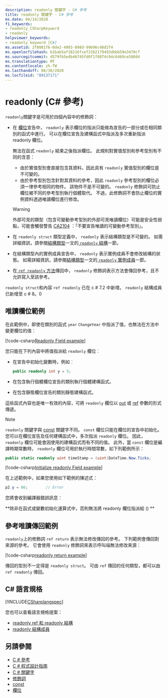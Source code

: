 ```yaml
---
description: readonly 關鍵字 - C# 參考
title: readonly 關鍵字 - C# 參考
ms.date: 04/14/2020
f1_keywords:
- readonly_CSharpKeyword
- readonly
helpviewer_keywords:
- readonly keyword [C#]
ms.assetid: 2f8081f6-0de2-4903-898d-99696c48d2f4
ms.openlocfilehash: b1bab5af18216fcef2162179493dbbb59e3470cf
ms.sourcegitcommit: d579fb5e4b46745fd0f1f8874c94c6469ce58604
ms.translationtype: MT
ms.contentlocale: zh-TW
ms.lasthandoff: 08/30/2020
ms.locfileid: "89137171"
---
```

# <a name="readonly-c-reference"></a>readonly (C# 參考)

`readonly`關鍵字是可用於四個內容中的修飾詞：

- 在 [欄位](#readonly-field-example)宣告中， `readonly` 表示欄位的指派只能做為宣告的一部分或在相同類別的函式中進行。 可以在欄位宣告及建構函式中指派及多次重新指派 readonly 欄位。
  
  無法在函式 `readonly` 結束之後指派欄位。 此規則對實值型別和參考型別有不同的含意：
  
  - 由於實值型別會直接包含其資料，因此具有 `readonly` 實值型別的欄位是不可變的。
  - 由於參考型別包含針對其資料的參考，因此 `readonly` 參考型別的欄位必須一律參考相同的物件。 該物件不是不可變的。 `readonly` 修飾詞可防止欄位被不同的參考型別執行個體取代。 不過，此修飾詞不會防止欄位的實例資料透過唯讀欄位進行修改。

  > [!WARNING]
  > 外部可見的類型（包含可變動參考型別的外部可見唯讀欄位）可能是安全性弱點，可能會觸發警告 [CA2104](/visualstudio/code-quality/ca2104) ：「不要宣告唯讀的可變動參考型別」。

- 在 `readonly struct` 類型定義中， `readonly` 表示結構類型是不可變的。 如需詳細資訊，請參閱[結構類型](../builtin-types/struct.md)一文的[ `readonly` 結構](../builtin-types/struct.md#readonly-struct)一節。
- 在結構類型內的實例成員宣告中， `readonly` 表示實例成員不會修改結構的狀態。 如需詳細資訊，請參閱[結構類型](../builtin-types/struct.md)一文的[ `readonly` 實例成員](../builtin-types/struct.md#readonly-instance-members)一節。
- 在[ `ref readonly` 方法](#ref-readonly-return-example)傳回中， `readonly` 修飾詞表示方法會傳回參考，且不允許寫入至該參考。

`readonly struct`和內容 `ref readonly` 已在 c # 7.2 中新增。 `readonly` 結構成員已新增至 c # 8。0

## <a name="readonly-field-example"></a>唯讀欄位範例

在此範例中，即使在類別的函式 `year` `ChangeYear` 中指派了值，也無法在方法中變更欄位的值：

[!code-csharp[Readonly Field example](snippets/ReadonlyKeywordExamples.cs#ReadonlyField)]

您只能在下列內容中將值指派給 `readonly` 欄位︰

- 在宣告中初始化變數時，例如︰

  ```csharp
  public readonly int y = 5;
  ```

- 在包含執行個體欄位宣告的類別執行個體建構函式。
- 在包含靜態欄位宣告的類別靜態建構函式。

這些函式內容也是唯一有效的內容，可將 `readonly` 欄位以 [out](out-parameter-modifier.md) 或 [ref](ref.md) 參數的形式傳遞。

> [!NOTE]
> `readonly` 關鍵字與 [const](const.md) 關鍵字不同。 `const` 欄位只能在欄位的宣告中初始化。 您可以在欄位宣告及任何建構函式中，多次指派 `readonly` 欄位。 因此，`readonly` 欄位可能會因使用的建構函式而有不同的值。 此外，當 `const` 欄位是編譯時期常數時， `readonly` 欄位可用於執行時間常數，如下列範例所示：
>
> ```csharp
> public static readonly uint timeStamp = (uint)DateTime.Now.Ticks;
> ```

[!code-csharp[Initialize readonly Field example](snippets/ReadonlyKeywordExamples.cs#InitReadonlyField)]

在上述範例中，如果您使用如下範例的陳述式：

```csharp
p2.y = 66;        // Error
```

您將會收到編譯器錯誤訊息：

**除非在函式或變數初始化運算式中，否則無法將 readonly 欄位指派給 () **

## <a name="ref-readonly-return-example"></a>參考唯讀傳回範例

`readonly`上的修飾詞 `ref return` 表示無法修改傳回的參考。 下列範例會傳回對來源的參考。 它會使用 `readonly` 修飾詞來表示呼叫端無法修改來源：

[!code-csharp[readonly return example](snippets/ReadonlyKeywordExamples.cs#ReadonlyReturn)]

傳回的型別不一定得是 `readonly struct`。 可由 `ref` 傳回的任何類型，都可以由 `ref readonly` 傳回。

## <a name="c-language-specification"></a>C# 語言規格

[!INCLUDE[CSharplangspec](~/includes/csharplangspec-md.md)]

您也可以查看語言規格提案：

- [readonly ref 和 readonly 結構](~/_csharplang/proposals/csharp-7.2/readonly-ref.md)
- [readonly 結構成員](~/_csharplang/proposals/csharp-8.0/readonly-instance-members.md)

## <a name="see-also"></a>另請參閱

- [C # 參考](../index.md)
- [C # 程式設計指南](../../programming-guide/index.md)
- [C # 關鍵字](index.md)
- [修飾詞](index.md)
- [const](const.md)
- [欄位](../../programming-guide/classes-and-structs/fields.md)
